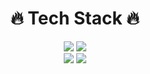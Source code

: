 <div align=center>
  <div><h1>🔥 Tech Stack 🔥</h1></div>

  <div>
    <img src="https://img.shields.io/badge/javascript-F7DF1E?style=for-the-badge&logo=javascript&logoColor=black">
    <img src="https://img.shields.io/badge/reactnative-61DAFB?style=for-the-badge&logo=react&logoColor=black"> 
  </div>


  <div>
    <img src="https://github-readme-stats.vercel.app/api?username=yunmi099" />
    <img src="https://github-readme-stats.vercel.app/api/top-langs/?username=yunmi099&layout=compact" />
  </div>
</div>


